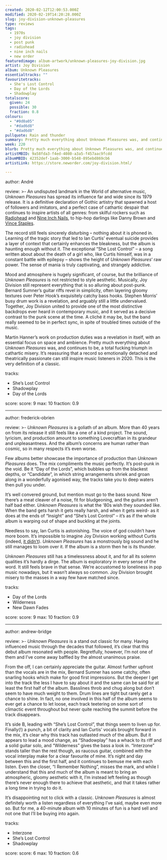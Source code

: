 ```yaml
---
created: 2020-02-12T12:00:53.000Z
modified: 2020-02-19T14:20:28.000Z
slug: joy-division-unknown-pleasures
type: reviews
tags:
  - 1970s
  - joy division
  - post punk
  - radiohead
  - nine inch nails
  - new order
featuredimage: album-artwork/unknown-pleasures-joy-division.jpg
artist: Joy Division
album: Unknown Pleasures
essentialtracks: ""
favouritetracks:
  - She's Lost Control
  - Day of the Lords
  - Shadowplay
totalscore:
  given: 24
  possible: 30
  fraction: 0.8
colours:
  - "#0d0a05"
  - "#dad6d8"
  - "#dad6d8"
pullquote: Rain and thunder
summary: Pretty much everything about Unknown Pleasures was, and continues to be, a total fucking triumph in cathartic misery. It's reassuring that a record so emotionally detached and theatrically passionate can still inspire music listeners in 2020.
week: 220
blurb: Pretty much everything about Unknown Pleasures was, and continues to be, a total triumph in cathartic misery. It's a true classic.
artistMBID: 9a58fda3-f4ed-4080-a3a5-f457aac9fcdd
albumMBID: 42352def-1aab-3000-b548-895ebd869cb6
artistLink: https://store.neworder.com/joy-division.html/

---
```


author: André

review: >-
  An undisputed landmark in the World of alternative music, *Unknown Pleasures* has spread its influence far and wide since its 1979 release. It is a definitive declaration of Gothic artistry that spawned a host of followers and imitators, and a perfect case of cathartic despair that continues to inspire artists of all genres: from skilful rockers such as [Radiohead](/reviews/radiohead-ok-computer/) and [Nine Inch Nails](/reviews/nine-inch-nails-pretty-hate-machine/), to hip-hop darlings like Danny Brown and [Vince Staples](/reviews/vince-staples-fm/). 
  
  The record still feels sincerely disturbing – nothing about it is phoned in. Learning of the tragic story that led to Ian Curtis’ eventual suicide provides a layer of context that certainly enhances the bleakness, but the album is haunting enough without it. The exceptional “She Lost Control” – a song written about about the death of a girl who, like Curtis himself, was in a constant battle with epilepsy – shows the height of *Unknown Pleasures*‘ raw power. The sense of mania is truly captivating, and strangely addictive.

  Mood and atmosphere is hugely significant, of course, but the brilliance of *Unknown Pleasures* is not restricted to style aesthetic. Musically, Joy Division still represent everything that is so alluring about post-punk. Bernard Sumner’s guitar riffs revel in simplicity, often layering gloomy textures over Peter Hook’s exquisitely catchy bass hooks. Stephen Morris’ busy drum work is a revelation, and arguably still a little undervalued. Together, Joy Division united to provide one of the most distinctive backdrops ever heard in contemporary music, and it served as a decisive contrast to the punk scene at the time. A cliché it may be, but the band really seemed to be in perfect sync, in spite of troubled times outside of the music. 
  
  Martin Hanner’s work on production duties was a revelation in itself, with an essential focus on space and ambience. Pretty much everything about *Unknown Pleasures* was, and continues to be, a total fucking triumph in cathartic misery. It’s reassuring that a record so emotionally detached and theatrically passionate can still inspire music listeners in 2020. This is the very definition of a classic.

tracks:
  - She’s Lost Control
  - ­­Shadowplay
  - ­­Day of the Lords

score:
  score: 9
  max: 10
  fraction: 0.9

---
author: frederick-obrien

review: >-
  *Unknown Pleasures* is a goliath of an album. More than 40 years on from its release it still feels like a one of a kind project. The sound, lyricism, and production amount to something Lovecraftian in its grandeur and unpleasantness. And the album’s concerns are human rather than cosmic, so in many respects it’s even worse.

  Few albums better showcase the importance of production than *Unknown Pleasures* does. The mix compliments the music perfectly. It’s post-punk in the void. Be it “Day of the Lords”, which bubbles up from the blackest depths, or “Candidate”, in which string arrangements shriek and groan along in a wonderfully agonised way, the tracks take you to deep waters then pull you under.

  It’s well convered ground, but mention must go to the bass sound. Now there’s a meat cleaver of a noise, fit for bludgeoning, and the guitars aren’t half bad either. *Unknown Pleasures* is what the ‘80s wish they sounded like. When the band gets harsh it gets really harsh, and when it gets weird- as it does at the ends of “Insight” and “She’s Lost Control” – it’s as if the whole album is warping out of shape and buckling at the joints.

  Needless to say, Ian Curtis is astonishing. The voice of god couldn’t have more boom. It’s impossible to imagine Joy Division working without Curtis (indeed, [it didn’t](/reviews/new-order-power-corruption-and-lies/)). *Unknown Pleasures* has a monstrously big sound and he still manages to loom over it. If the album is a storm then he is its thunder.

  *Unknown Pleasures* still has a timelessness about it, and for all its solemn qualities it’s hardly a dirge. The album is exploratory in every sense of the word. It still feels brave in that sense. We’re accustomed to loneliness in pop music nowadays, but it wasn’t always so common. Joy Division brought misery to the masses in a way few have matched since.

tracks:
  - Day of the Lords
  - ­­Wilderness
  - ­­New Dawn Fades

score:
  score: 9
  max: 10
  fraction: 0.9

---
author: andrew-bridge

review: >-
  *Unknown Pleasures* is a stand out classic for many. Having influenced music through the decades that followed, it’s clear that this debut album resonated with people. Regretfully, however, I’m not one of them and I’ve come away baffled by the almost unanimous praise.

  From the off, I can certainly appreciate the guitar. Almost further upfront than the vocals are in the mix, Bernard Sumner has some catchy, often snarling hooks which make for good first impressions. But the deeper I get into the track the less I have to say about it and the same can be said for at least the first half of the album. Basslines throb and chug along but don’t seem to have much weight to them. Drum lines are tight but rarely get a chance to shine. In fact, no one involved in this half of the album seems to ever get a chance to let loose, each track teetering on some sort of climactic event throughout but never quite reaching the summit before the track disappears.

  It’s side B, leading with “She’s Lost Control”, that things seem to liven up for. Finally(!) a punch, a bit of clarity and Ian Curtis’ vocals brought forward in the mix, it’s clear why this track has outlasted much of the album. But it appears to lead a mood change, as “Shadowplay” has a whack to its riff and a solid guitar solo, and “Wilderness” gives the bass a look in. “Interzone” stands taller than the rest though, as raucous guitar, combined with the vocal interplay make for a clear favourite of mine. It’s night and day between this and the first half, and it continues to bemuse me with each listen. Even the closer, “I Remember Nothing”, misses the mark, and while I understand that this and much of the album is meant to bring an atmospheric, gloomy aesthetic with it, I’m instead left feeling as though there’s never enough there to achieve that aesthetic, and that it takes rather a long time in trying to do it.

  It’s disappointing not to click with a classic. *Unknown Pleasures* is almost definitely worth a listen regardless of everything I’ve said, maybe even more so. But for me, a 40-minute album with 10 minutes of fun is a hard sell and not one that I’ll be buying into again.

tracks:
  - Interzone
  - ­­She’s Lost Control
  - ­­Shadowplay

score:
  score: 6
  max: 10
  fraction: 0.6
